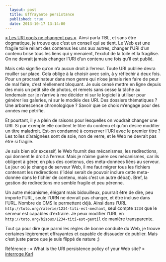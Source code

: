 ```yaml
---
  layout: post
  title: Effrayante persistance
  published: true
  date: 2013-10-17 13:14:00
---
```


[« Les URI cools ne changent pas »](http://www.w3.org/Provider/Style/URI.html). Ainsi parla TBL, et sans être dogmatique, je trouve que c’est un conseil qui se tient. Le Web est une fragile toile reliant des contenus les uns aux autres, changer l’URI d’un contenu brise tous les liens qui y menaient, l’exclut de la toile et la fragilise. On ne devrait jamais changer l’URI d’un contenu une fois qu’il est publié.

Mais cela signifie qu’on n’a aucun droit à l’erreur. Toute URI publiée devra rouiller sur place. Cela oblige à la choisir avec soin, à y réfléchir à deux fois. Pour un procrastinateur dans mon genre qui n’ose jamais rien faire de peur de mal faire, c’est réellement bloquant. Je suis censé mettre en ligne depuis des mois un petit site de photos, et remets sans cesse la tâche au lendemain car je n’arrive à me décider ni sur le logiciel à utiliser pour générer les galeries, ni sur le modèle des URI. Des dossiers thématiques ? Une arborescence chronologique ? Savoir que ce choix m’engage pour des années me pétrifie.

Et pourtant, il y a plein de raisons pour lesquelles on voudrait changer une URI. Si par exemple elle contient le titre du contenu et qu’on désire modifier un titre maladroit. Est-on condamné à conserver l’URI avec le premier titre ? Les toiles d’araignées sont de soie, non de verre, et le Web ne devrait pas être si fragile.

Je suis bien sûr excessif, le Web fournit des mécanismes, les redirections, qui donnent le droit à l’erreur. Mais je n’aime guère ces mécanismes, car ils obligent à gérer, en plus des contenus, des méta-données liées au serveur. Le jour où je change de serveur Web, il me faut migrer tous les fichiers contenant les redirections (l’idéal serait de pouvoir inclure cette meta-donnée dans le fichier de contenu, mais c’est un autre débat). Bref, la gestion de redirections me semble fragile et peu pérenne.

Un autre mécanisme, élégant mais bidouilleux, pourrait être de dire, peu importe l’URL, seule l’URN ne devrait pas changer, et être incluse dans l’URL. Nombre de CMS le permettent déjà. Ainsi dans l’URL `http://toto.org/ralerie/1234-titi-est-mechant`, seul compte `1234` que le serveur est capables d’extraire. Je peux modifier l’URL en `http://toto.org/bisoux/1234-titi-est-gentil` de manière transparente.

Tout ça pour dire que parmi les règles de bonne conduite du Web, je trouve certaines légèrement effrayantes et capable de dissuader de publier. Mais c’est juste parce que je suis flippé de nature ;)

Référence : « What is the URI persistence policy of your Web site? » [interroge Karl](https://twitter.com/karlpro/status/390778662129500160)

